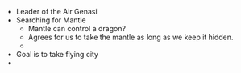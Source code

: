 - Leader of the Air Genasi
- Searching for Mantle
	- Mantle can control a dragon?
	- Agrees for us to take the mantle as long as we keep it hidden. 
	- 
- Goal is to take flying city
- 